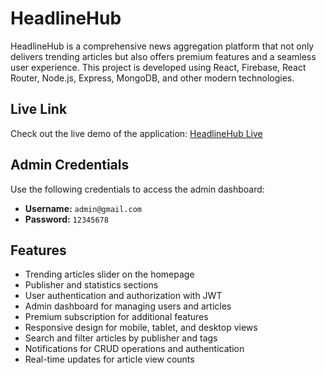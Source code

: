 # HeadlineHub

HeadlineHub is a comprehensive news aggregation platform that not only delivers trending articles but also offers premium features and a seamless user experience. This project is developed using React, Firebase, React Router, Node.js, Express, MongoDB, and other modern technologies.

## Live Link

Check out the live demo of the application: [HeadlineHub Live](https://headline-hub-762d6.web.app)

## Admin Credentials

Use the following credentials to access the admin dashboard:

- **Username:** `admin@gmail.com`
- **Password:** `12345678`

## Features

- Trending articles slider on the homepage
- Publisher and statistics sections
- User authentication and authorization with JWT
- Admin dashboard for managing users and articles
- Premium subscription for additional features
- Responsive design for mobile, tablet, and desktop views
- Search and filter articles by publisher and tags
- Notifications for CRUD operations and authentication
- Real-time updates for article view counts
